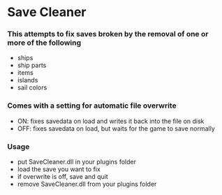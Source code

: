 # Save Cleaner
### This attempts to fix saves broken by the removal of one or more of the following
- ships
- ship parts
- items
- islands
- sail colors

### Comes with a setting for automatic file overwrite
- ON: fixes savedata on load and writes it back into the file on disk
- OFF: fixes savedata on load, but waits for the game to save normally

### Usage
- put SaveCleaner.dll in your plugins folder
- load the save you want to fix
- if overwrite is off, save and quit
- remove SaveCleaner.dll from your plugins folder
